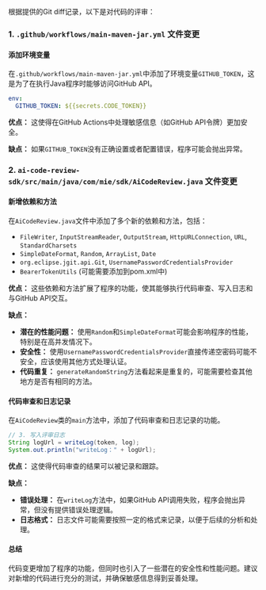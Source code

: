 根据提供的Git diff记录，以下是对代码的评审：

### 1. `.github/workflows/main-maven-jar.yml` 文件变更

#### 添加环境变量
在`.github/workflows/main-maven-jar.yml`中添加了环境变量`GITHUB_TOKEN`，这是为了在执行Java程序时能够访问GitHub API。

```yaml
env:
  GITHUB_TOKEN: ${{secrets.CODE_TOKEN}}
```
**优点：** 这使得在GitHub Actions中处理敏感信息（如GitHub API令牌）更加安全。

**缺点：** 如果`GITHUB_TOKEN`没有正确设置或者配置错误，程序可能会抛出异常。

### 2. `ai-code-review-sdk/src/main/java/com/mie/sdk/AiCodeReview.java` 文件变更

#### 新增依赖和方法
在`AiCodeReview.java`文件中添加了多个新的依赖和方法，包括：
- `FileWriter`, `InputStreamReader`, `OutputStream`, `HttpURLConnection`, `URL`, `StandardCharsets`
- `SimpleDateFormat`, `Random`, `ArrayList`, `Date`
- `org.eclipse.jgit.api.Git`, `UsernamePasswordCredentialsProvider`
- `BearerTokenUtils` (可能需要添加到pom.xml中)

**优点：** 这些依赖和方法扩展了程序的功能，使其能够执行代码审查、写入日志和与GitHub API交互。

**缺点：**
- **潜在的性能问题：** 使用`Random`和`SimpleDateFormat`可能会影响程序的性能，特别是在高并发情况下。
- **安全性：** 使用`UsernamePasswordCredentialsProvider`直接传递空密码可能不安全，应该使用其他方式处理认证。
- **代码重复：** `generateRandomString`方法看起来是重复的，可能需要检查其他地方是否有相同的方法。

#### 代码审查和日志记录
在`AiCodeReview`类的`main`方法中，添加了代码审查和日志记录的功能。

```java
// 3. 写入评审日志
String logUrl = writeLog(token, log);
System.out.println("writeLog：" + logUrl);
```

**优点：** 这使得代码审查的结果可以被记录和跟踪。

**缺点：**
- **错误处理：** 在`writeLog`方法中，如果GitHub API调用失败，程序会抛出异常，但没有提供错误处理逻辑。
- **日志格式：** 日志文件可能需要按照一定的格式来记录，以便于后续的分析和处理。

#### 总结
代码变更增加了程序的功能，但同时也引入了一些潜在的安全性和性能问题。建议对新增的代码进行充分的测试，并确保敏感信息得到妥善处理。